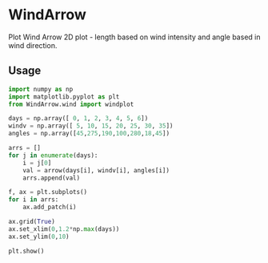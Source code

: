# WindArrow
Plot Wind Arrow 2D plot - length based on wind intensity and angle based in wind direction.

## Usage

```python
import numpy as np
import matplotlib.pyplot as plt
from WindArrow.wind import windplot

days = np.array([ 0, 1, 2, 3, 4, 5, 6])
windv = np.array([ 5, 10, 15, 20, 25, 30, 35])
angles = np.array([45,275,190,100,280,18,45])

arrs = []
for j in enumerate(days):
    i = j[0]
    val = arrow(days[i], windv[i], angles[i])
    arrs.append(val)

f, ax = plt.subplots()
for i in arrs:
    ax.add_patch(i)

ax.grid(True)
ax.set_xlim(0,1.2*np.max(days))
ax.set_ylim(0,10)

plt.show()
```
